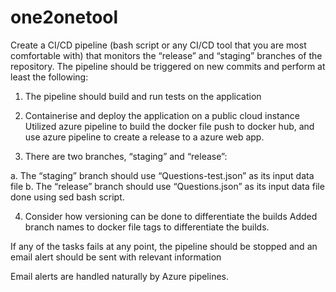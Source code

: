 # one2onetool

Create a CI/CD pipeline (bash script or any CI/CD tool that you are most comfortable 
with) that monitors the “release” and “staging” branches of the repository. The pipeline 
should be triggered on new commits and perform at least the following: 
1. The pipeline should build and run tests on the application 
2. Containerise and deploy the application on a public cloud instance 
Utilized azure pipeline to build the docker file push to docker hub, and use azure pipeline to create a release to a azure web app. 

3. There are two branches, “staging” and “release”: 

a. The “staging” branch should use “Questions-test.json” as its input data file 
b. The “release” branch should use “Questions.json” as its input data file 
done using sed bash script. 

4. Consider how versioning can be done to differentiate the builds 
Added branch names to docker file tags to differentiate the builds. 

If any of the tasks fails at any point, the pipeline should be stopped and an email alert 
should be sent with relevant information

Email alerts are handled naturally by Azure pipelines. 